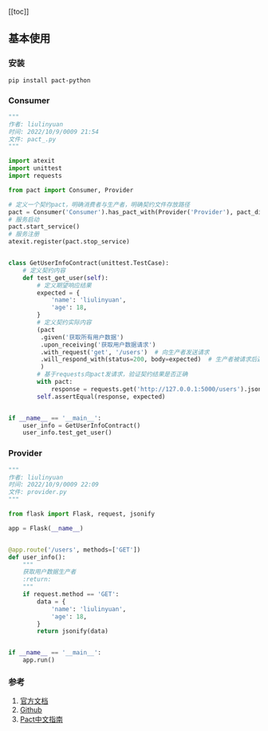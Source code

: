 [[toc]]

## 基本使用
### 安装
```
pip install pact-python
```
### Consumer
```python
"""
作者: liulinyuan
时间: 2022/10/9/0009 21:54
文件: pact_.py
"""

import atexit
import unittest
import requests

from pact import Consumer, Provider

# 定义一个契约pact，明确消费者与生产者，明确契约文件存放路径
pact = Consumer('Consumer').has_pact_with(Provider('Provider'), pact_dir='.')
# 服务启动
pact.start_service()
# 服务注册
atexit.register(pact.stop_service)


class GetUserInfoContract(unittest.TestCase):
    # 定义契约内容
    def test_get_user(self):
        # 定义期望响应结果
        expected = {
            'name': 'liulinyuan',
            'age': 18,
        }
        # 定义契约实际内容
        (pact
         .given('获取所有用户数据')
         .upon_receiving('获取用户数据请求')
         .with_request('get', '/users')  # 向生产者发送请求
         .will_respond_with(status=200, body=expected)  # 生产者被请求后返回响应，body可以自定义
         )
        # 基于requests向pact发请求，验证契约结果是否正确
        with pact:
            response = requests.get('http://127.0.0.1:5000/users').json()
        self.assertEqual(response, expected)


if __name__ == '__main__':
    user_info = GetUserInfoContract()
    user_info.test_get_user()
```
### Provider
```python
"""
作者: liulinyuan
时间: 2022/10/9/0009 22:09
文件: provider.py
"""

from flask import Flask, request, jsonify

app = Flask(__name__)


@app.route('/users', methods=['GET'])
def user_info():
    """
    获取用户数据生产者
    :return:
    """
    if request.method == 'GET':
        data = {
            'name': 'liulinyuan',
            'age': 18,
        }
        return jsonify(data)


if __name__ == '__main__':
    app.run()
```

### 参考
1. [官方文档](https://docs.pact.io/implementation_guides/python/readme)
2. [Github](https://github.com/pact-foundation/pact-python/)
3. [Pact中文指南](https://www.mianshigee.com/tutorial/pact-zh/)
### 